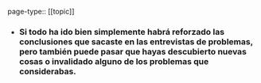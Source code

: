 page-type:: [[topic]]
- ### Si todo ha ido bien simplemente habrá reforzado las conclusiones que sacaste en las entrevistas de problemas, pero también puede pasar que hayas descubierto nuevas cosas o invalidado alguno de los problemas que considerabas.



